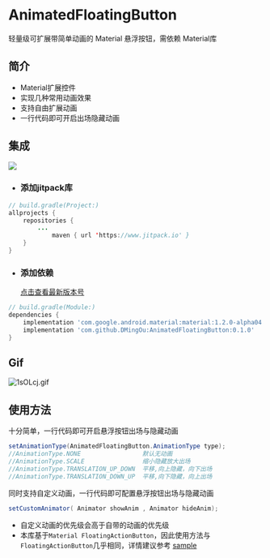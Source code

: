# AnimatedFloatingButton
轻量级可扩展带简单动画的 Material 悬浮按钮，需依赖 Material库
## 简介

- Material扩展控件
- 实现几种常用动画效果
- 支持自由扩展动画
- 一行代码即可开启出场隐藏动画

## 集成
[![](https://jitpack.io/v/DMingOu/AnimatedFloatingButton.svg)](https://jitpack.io/#DMingOu/AnimatedFloatingButton)

- ### 添加jitpack库

```java
// build.gradle(Project:)
allprojects {
    repositories {
        ...
            maven { url 'https://www.jitpack.io' }
    }
}
```

- ### 添加依赖

  [点击查看最新版本号](https://github.com/DMingOu/AnimatedFloatingButton/releases)
```groovy
// build.gradle(Module:)
dependencies {
    implementation 'com.google.android.material:material:1.2.0-alpha04'
    implementation 'com.github.DMingOu:AnimatedFloatingButton:0.1.0'
}
```
## Gif
![1sOLcj.gif](https://s2.ax1x.com/2020/02/05/1sOLcj.gif)
## 使用方法
十分简单，一行代码即可开启悬浮按钮出场与隐藏动画
```java
setAnimationType(AnimatedFloatingButton.AnimationType type);
//AnimationType.NONE                 默认无动画       
//AnimationType.SCALE                缩小隐藏放大出场  
//AnimationType.TRANSLATION_UP_DOWN  平移,向上隐藏，向下出场 
//AnimationType.TRANSLATION_DOWN_UP  平移,向下隐藏，向上出场
```
同时支持自定义动画，一行代码即可配置悬浮按钮出场与隐藏动画
```java
setCustomAnimator( Animator showAnim , Animator hideAnim);
```
- 自定义动画的优先级会高于自带的动画的优先级
- 本库基于`Material FloatingActionButton`，因此使用方法与`FloatingActionButton`几乎相同，详情建议参考 [sample](https://github.com/DMingOu/AnimatedFloatingButton/blob/master/app/src/main/java/qg/odm/animatedfloatingbuttondemo/MainActivity.kt) 

